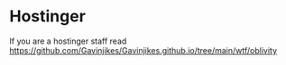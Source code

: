 # Hostinger
If you are a hostinger staff read https://github.com/Gavinjikes/Gavinjikes.github.io/tree/main/wtf/oblivity
